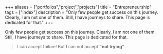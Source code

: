 +++
aliases = ["portfolios","project","projects"]
title = "Entrepreneurship"
tags = ["index"]
description = "Only few people get success on this journey. Clearly, I am not one of them. Still, I have journeys to share. This page is dedicated for that."
+++

Only few people get success on this journey. Clearly, I am not one of them. Still, I have journeys to share. This page is dedicated for that.

> I can accept failure! But I can not accept **"not trying"**